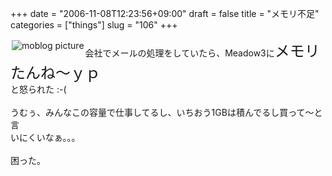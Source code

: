 +++
date = "2006-11-08T12:23:56+09:00"
draft = false
title = "メモリ不足"
categories = ["things"]
slug = "106"
+++

<a href="http://keruru.net/images/45514dcc708a0-img096.jpg" rel="lightbox" ><img src="http://keruru.net/images/45514dcc708a0-thumb_img096.jpg" alt="moblog picture" title="moblogPicture" border="0" valign="top" align="left" vspace="2" hspace="2" /></a>
<!-- bodytext -->
会社でメールの処理をしていたら、Meadow3に<font size=+2>メモリたんね～ｙｐ<br /></font>と怒られた :-(<br /><br />うむぅ、みんなこの容量で仕事してるし、いちおう1GBは積んでるし買って～と言<br />いにくいなぁ。。。<br /><br />困った。<br /><br />
<!-- bodytext end -->

